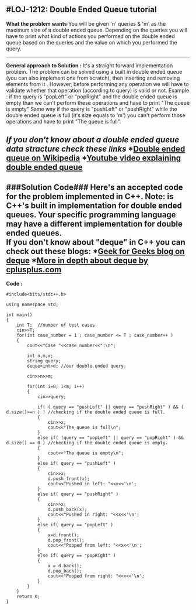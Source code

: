 #LOJ-1212: Double Ended Queue tutorial
---
**What the problem wants**:You will be given 'n' queries & 'm' as the maximum size of a double ended queue. Depending on the queries you will have to print what kind of actions you performed on the double ended queue based on the queries and the value on which you performed the query.

---
**General approach to Solution :** It's a straight forward implementation problem. The problem can be solved using a built in double ended queue (you can also implement one from scratch), then inserting and removing elements from it . However, before performing any operation we will have to validate whether that operation (according to query) is valid or not.
Example : if the query is "popLeft" or "popRight" and the double ended queue is empty than we can't perform these operations and have to print "The queue is empty"
Same way if the query is "pushLeft" or "pushRight" while the double ended queue is full (it's size equals to 'm') you can't perform those operations and have to print "The queue is full".

*If you don't know about a double ended queue data stracture check these links*
*[Double ended queue on Wikipedia](https://en.wikipedia.org/wiki/Double-ended_queue)
*[Youtube video explaining double ended queue](https://www.youtube.com/watch?v=j3rvizohd0I)
---
###Solution Code###
Here's an accepted code for the problem implemented in C++.
Note: <deque> is C++'s built in implementation for double ended queues. Your specific programming language may have a different implementation for double ended queues.   
If you don't know about "deque" in C++ you can check out these blogs:
*[Geek for Geeks blog on deque](https://www.geeksforgeeks.org/deque-cpp-stl/)
*[More in depth about deque by cplusplus.com](https://www.cplusplus.com/reference/deque/deque/)
---
**Code :**

```
#include<bits/stdc++.h>

using namespace std;

int main()
{
    int T;  //number of test cases
    cin>>T;
    for(int case_number = 1 ; case_number <= T ; case_number++ )
    {
        cout<<"Case "<<case_number<<":\n";

        int n,m,x;
        string query;
        deque<int>d; //our double ended query.

        cin>>n>>m;

        for(int i=0; i<m; i++)
        {
            cin>>query;

            if( ( query == "pushLeft" || query == "pushRight" ) && ( d.size()>=n ) ) //checking if the double ended queue is full.
            {
                cin>>x;
                cout<<"The queue is full\n";
            }
            else if( (query == "popLeft" || query == "popRight" ) && d.size() == 0 ) //checking if the double ended queue is empty.
            {
                cout<<"The queue is empty\n";
            }
            else if( query == "pushLeft" )
            {
                cin>>x;
                d.push_front(x);
                cout<<"Pushed in left: "<<x<<'\n';
            }
            else if( query == "pushRight" )
            {
                cin>>x;
                d.push_back(x);
                cout<<"Pushed in right: "<<x<<'\n';
            }
            else if( query == "popLeft" )
            {
                x=d.front();
                d.pop_front();
                cout<<"Popped from left: "<<x<<'\n';
            }
            else if( query == "popRight" )
            {
                x = d.back();
                d.pop_back();
                cout<<"Popped from right: "<<x<<'\n';
            }
        }
    }
    return 0;
}
```     

